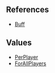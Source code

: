 ## References
  * [Buff](EntrenchmentBuff.md)

## Values
  * [PerPlayer](EntrenchmentPerPlayer.md)
  * [ForAllPlayers](EntrenchmentForAllPlayers.md)